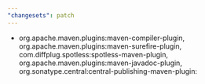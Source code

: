 ```yaml
---
"changesets": patch
---
```


- org.apache.maven.plugins:maven-compiler-plugin, org.apache.maven.plugins:maven-surefire-plugin, com.diffplug.spotless:spotless-maven-plugin, org.apache.maven.plugins:maven-javadoc-plugin, org.sonatype.central:central-publishing-maven-plugin: 